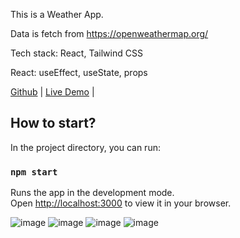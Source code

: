 This is a Weather App.

Data is fetch from https://openweathermap.org/

Tech stack: React, Tailwind CSS

React: useEffect, useState, props

[Github](https://github.com/JamieChen007/WeatherApp_Frontend_ReactJS/tree/myBranch) | [Live Demo](https://jamieweatherappreact.netlify.app/) |

## How to start?

In the project directory, you can run:

### `npm start`

Runs the app in the development mode.\
Open [http://localhost:3000](http://localhost:3000) to view it in your browser.

![image](https://github.com/JamieChen007/WeatherApp_Frontend_ReactJS/assets/107536976/b40c2538-fcf9-4831-bc77-2bd7d4c00c94)
![image](https://github.com/JamieChen007/WeatherApp_Frontend_ReactJS/assets/107536976/f88570c6-97e3-4046-b610-0539c7b11173)
![image](https://github.com/JamieChen007/WeatherApp_Frontend_ReactJS/assets/107536976/f5305056-a31c-43ac-8e88-f59177308f08)
![image](https://github.com/JamieChen007/WeatherApp_Frontend_ReactJS/assets/107536976/9f773024-96c0-4f4c-a71b-d8b1f8081fee)
